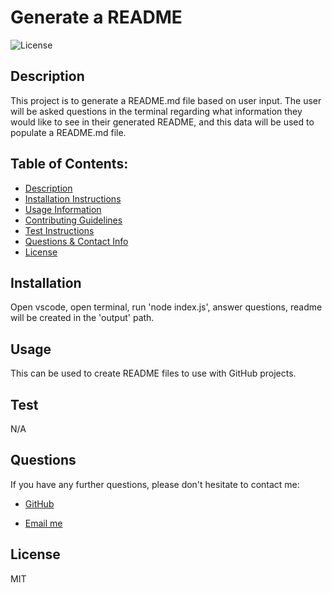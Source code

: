 # Generate a README

  ![License](https://img.shields.io/badge/License-MIT-blue.svg)

  ## Description 
  
  This project is to generate a README.md file based on user input. The user will be asked questions in the terminal regarding what information they would like to see in their generated README, and this data will be used to populate a README.md file.

  ## Table of Contents: 
  - [Description](#Description)
  - [Installation Instructions](#Installation)
  - [Usage Information](#Usage) 
  - [Contributing Guidelines](#Contributing)
  - [Test Instructions](#Test) 
  - [Questions & Contact Info](#Questions)
  - [License](#License)

  ## Installation
  
  Open vscode, open terminal, run 'node index.js', answer questions, readme will be created in the 'output' path.

  ## Usage 
  
  This can be used to create README files to use with GitHub projects.


  ## Test
  
  N/A

  ## Questions 

  If you have any further questions, please don't hesitate to contact me:
  
  - [GitHub](https://www.github.com/segleston)
  
  - [Email me](mailto:sarah.c.egleston@gmail.com)

  ## License
  
  MIT